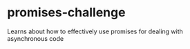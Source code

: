 # promises-challenge
Learns about how to effectively use promises for dealing with asynchronous code
